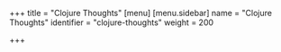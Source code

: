 +++
title = "Clojure Thoughts"
[menu]
[menu.sidebar]
name = "Clojure Thoughts"
identifier = "clojure-thoughts"
weight = 200

+++
